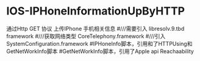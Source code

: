 # IOS-IPHoneInformationUpByHTTP
通过Http GET 协议 上传IPhone 手机相关信息
#///需要引入 libresolv.9.tbd  framework
#///获取网络类型 CoreTelephony.framework
#///引入SystemConfiguration.framework
#IPHoneInfo脚本，引用和了HTTPUsing和GetNetWorkInfo脚本
#GetNetWorkInfo脚本，引用了Apple api Reachaability
